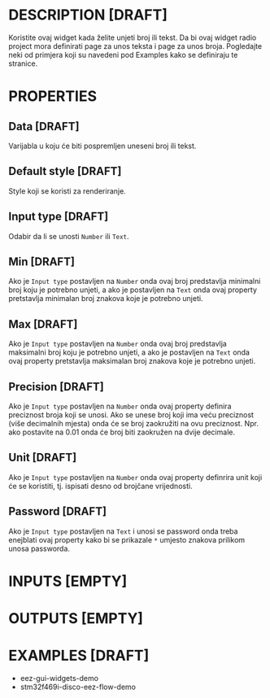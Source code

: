 # DESCRIPTION [DRAFT]

Koristite ovaj widget kada želite unjeti broj ili tekst. Da bi ovaj widget radio project mora definirati page za unos teksta i page za unos broja. Pogledajte neki od primjera koji su navedeni pod Examples kako se definiraju te stranice.

# PROPERTIES

## Data [DRAFT]

Varijabla u koju će biti pospremljen uneseni broj ili tekst.

## Default style [DRAFT]

Style koji se koristi za renderiranje.

## Input type [DRAFT]

Odabir da li se unosti `Number` ili `Text`.

## Min [DRAFT]

Ako je `Input type` postavljen na `Number` onda ovaj broj predstavlja minimalni broj koju je potrebno unjeti, a ako je postavljen na `Text` onda ovaj property pretstavlja minimalan broj znakova koje je potrebno unjeti.

## Max [DRAFT]

Ako je `Input type` postavljen na `Number` onda ovaj broj predstavlja maksimalni broj koju je potrebno unjeti, a ako je postavljen na `Text` onda ovaj property pretstavlja maksimalan broj znakova koje je potrebno unjeti.

## Precision [DRAFT]

Ako je `Input type` postavljen na `Number` onda ovaj property definira preciznost broja koji se unosi. Ako se unese broj koji ima veću preciznost (više decimalnih mjesta) onda će se broj zaokružiti na ovu preciznost. Npr. ako postavite na 0.01 onda će broj biti zaokružen na dvije decimale.

## Unit [DRAFT]

Ako je `Input type` postavljen na `Number` onda ovaj property definrira unit koji će se koristiti, tj. ispisati desno od brojčane vrijednosti.

## Password [DRAFT]

Ako je `Input type` postavljen na `Text` i unosi se password onda treba enejblati ovaj property kako bi se prikazale `*` umjesto znakova prilikom unosa passworda.

# INPUTS [EMPTY]

# OUTPUTS [EMPTY]

# EXAMPLES [DRAFT]

-   eez-gui-widgets-demo
-   stm32f469i-disco-eez-flow-demo
